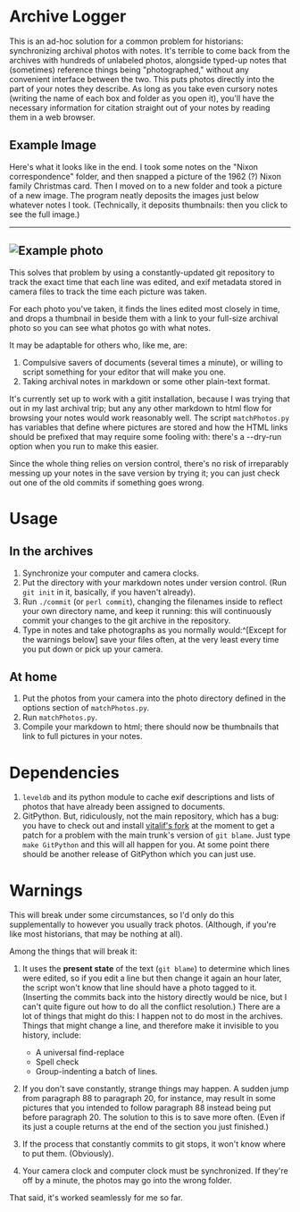 Archive Logger
===========

This is an ad-hoc solution for a common problem for historians:
synchronizing archival photos with notes.
It's terrible to come back
from the archives with hundreds of unlabeled
photos, alongside typed-up notes that (sometimes) reference things being
"photographed,"
without any convenient interface between the two.
This puts photos directly into the part of your 
notes they describe. 
As long as you take even cursory notes (writing the name of each box and folder as you
open it), you'll have the necessary information for citation straight out of your notes 
by reading them in a web browser.


Example Image
-------------

Here's what it looks like in the end. 
I took some notes on the "Nixon correspondence" folder, and then snapped a picture of the 1962 (?) Nixon family Christmas card. Then I moved on to a new folder and took a picture of a new image. The program neatly deposits the images just below whatever notes I took. (Technically, it deposits thumbnails: then you click to see the full image.)

----------------------------------
![Example photo](demo.png)
----------------------------------

This solves that problem by using a
constantly-updated git repository to track the exact time that each
line was edited, and exif metadata stored in camera files to
track the time each picture was taken.

For each photo you've taken, it finds the lines edited most closely in
time, and drops a thumbnail in beside them with a link to your
full-size archival photo so you can see what photos go with what notes.

It may be adaptable for others who, like me, are:

1. Compulsive savers of documents (several times a minute), or
willing to script something for your editor that will make you one.
2. Taking archival notes in markdown or some other plain-text format.

It's currently set up to work with a gitit installation, because I was
trying that out in my last archival trip; but any any other markdown
to html flow for browsing your notes would work reasonably well. The
script `matchPhotos.py` has variables that define where pictures are stored and
how the HTML links should be prefixed that may require some fooling
with: there's a --dry-run option when you run to make this easier.

Since the whole thing relies on version control, there's no risk of
irreparably messing up your notes in the save version by trying it;
you can just check out one of the old commits if something goes wrong.


Usage
=====

In the archives
-----------------------

1. Synchronize your computer and camera clocks.
2. Put the directory with your markdown notes under version
control. (Run `git init` in it, basically, if you haven't already).
3. Run `./commit` (or `perl commit`), changing the filenames inside to reflect your 
   own directory name, and keep it running: this will continuously commit your
   changes to the git archive in the repository.
4. Type in notes and take photographs as you normally
would:^[Except for the warnings below] save your
files often, at the very least every time you put down or pick up your camera.

At home
-------------

1. Put the photos from your camera into the photo directory defined in
the options section of `matchPhotos.py`.
2. Run `matchPhotos.py`. 
3. Compile your markdown to html; there should now be thumbnails that
link to full pictures in your notes.

Dependencies
===========

1. `leveldb` and its python module to cache exif descriptions and
lists of photos that have already been assigned to documents.
2. GitPython. But, ridiculously, not the main repository, which has a bug: you have
to check out and install
[vitalif's fork](https://github.com/vitalif/GitPython) at the moment
to get a patch for a problem with the main trunk's version of `git
blame`. Just type `make GitPython` and this will all happen for
you. At some point there should be another release of GitPython which
you can just use.



Warnings
========

This will break under some circumstances, so I'd only do this
supplementally to however you usually track photos. (Although, if
you're like most historians, that may be nothing at all).

Among the things that will break it:

1. It uses the **present state** of the text (`git blame`) to
determine which lines were edited, so if you edit a line but then
change it again an hour later, the script won't know that line
should have a photo tagged to it. (Inserting the commits back into the
history directly would be nice, but I can't quite figure out how to do
all the conflict resolution.) There are a lot of things that might do
this: I happen not to do most in the archives. Things that might change a line, and
therefore make it invisible to you history, include:
	* A universal find-replace
	* Spell check
	* Group-indenting a batch of lines.

2. If you don't save constantly, strange things may happen. A sudden
jump from paragraph 88 to paragraph 20, for instance, may
result in some pictures that you intended to follow paragraph 88
instead being put before paragraph 20. The solution to this is to save
more often. (Even if its just a couple returns at the end of the section you just finished.)

3. If the process that constantly commits to git stops, it won't know
where to put them. (Obviously).

4. Your camera clock and computer clock must be synchronized. If they're off by a minute, the photos may go into the wrong folder.



That said, it's worked seamlessly for me so far.
